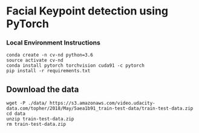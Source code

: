 # Facial Keypoint detection using PyTorch

### Local Environment Instructions

    conda create -n cv-nd python=3.6
    source activate cv-nd
    conda install pytorch torchvision cuda91 -c pytorch
    pip install -r requirements.txt

## Download the data

    wget -P ./data/ https://s3.amazonaws.com/video.udacity-data.com/topher/2018/May/5aea1b91_train-test-data/train-test-data.zip
    cd data
    unzip train-test-data.zip
    rm train-test-data.zip